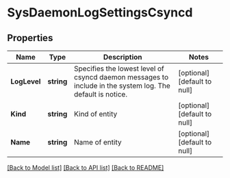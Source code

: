 # SysDaemonLogSettingsCsyncd

## Properties
Name | Type | Description | Notes
------------ | ------------- | ------------- | -------------
**LogLevel** | **string** | Specifies the lowest level of csyncd daemon messages to include in the system log. The default is notice. | [optional] [default to null]
**Kind** | **string** | Kind of entity | [optional] [default to null]
**Name** | **string** | Name of entity | [optional] [default to null]

[[Back to Model list]](../README.md#documentation-for-models) [[Back to API list]](../README.md#documentation-for-api-endpoints) [[Back to README]](../README.md)


